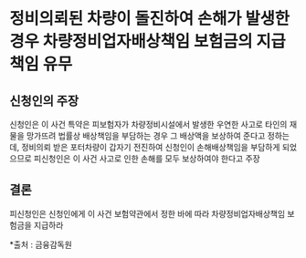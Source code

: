 # 정비의뢰된 차량이 돌진하여 손해가 발생한 경우 차량정비업자배상책임 보험금의 지급책임 유무


## 신청인의 주장

신청인은 이 사건 특약은 피보험자가 차량정비시설에서 발생한 우연한 사고로 타인의 재물을 망가뜨려 법률상 배상책임을 부담하는 경우 그 배상액을 보상하여 준다고 정하는데, 정비의뢰 받은 포터차량이 갑자기 전진하여 신청인이 손해배상책임을 부담하게 되었으므로 피신청인은 이 사건 사고로 인한 손해를 모두 보상하여야 한다고 주장

## 결론

피신청인은 신청인에게 이 사건 보험약관에서 정한 바에 따라 차량정비업자배상책임 보험금을 지급하라

*출처 : 금융감독원